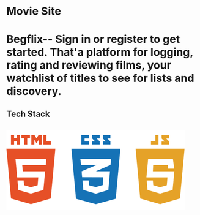 
<h1>Movie Site<h1>

Begflix-- Sign in or register to get started. That'a platform for logging, rating and reviewing films, your watchlist of titles to see for lists and discovery.

<h2>Tech Stack<h2>

![](68747470733a2f2f7777772e66726565706e676c6f676f732e636f6d2f75706c6f6164732f68746d6c352d6c6f676f2d706e672f68746d6c352d6c6f676f2d626573742d7765622d64657369676e2d7073642d68746d6c2d636d732d646576656c6f706d656e742d65636f6d6d657263652d362e706e67.png)
